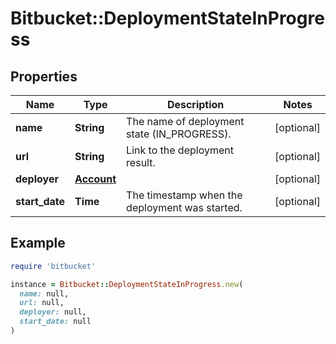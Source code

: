 # Bitbucket::DeploymentStateInProgress

## Properties

| Name | Type | Description | Notes |
| ---- | ---- | ----------- | ----- |
| **name** | **String** | The name of deployment state (IN_PROGRESS). | [optional] |
| **url** | **String** | Link to the deployment result. | [optional] |
| **deployer** | [**Account**](Account.md) |  | [optional] |
| **start_date** | **Time** | The timestamp when the deployment was started. | [optional] |

## Example

```ruby
require 'bitbucket'

instance = Bitbucket::DeploymentStateInProgress.new(
  name: null,
  url: null,
  deployer: null,
  start_date: null
)
```

